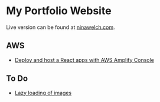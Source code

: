 # My Portfolio Website

Live version can be found at [ninawelch.com](http://ninawelch.com/).

## AWS

- [Deploy and host a React apps with AWS Amplify Console](https://aws.amazon.com/getting-started/tutorials/deploy-react-app-cicd-amplify/)

## To Do

- [Lazy loading of images](https://developers.google.com/web/fundamentals/performance/lazy-loading-guidance/images-and-video)
